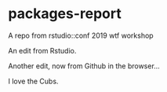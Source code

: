 # packages-report
A repo from rstudio::conf 2019 wtf workshop

An edit from Rstudio.

Another edit, now from Github in the browser...

I love the Cubs.
